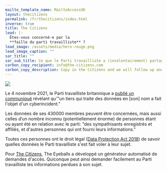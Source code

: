 ```yaml
---
mailto_template_name: MailtoAccessUK
layout: thecitizens
permalink: /fr/thecitizens/index.html
inverse: true
title: The Citizens
lead: |-
  Êtes-vous concerné·e par la
  **faille du parti travailliste** ?
lead_image: /assets/media/hero-rouge.png
lead_image_caption: ""
sar_title: ""
sar_sub_title: Ce que le Parti travailliste a (involontairement) partagé vous concernant
carbon_copy_recipient: info@the-citizens.com
carbon_copy_description: Copy in the Citizens and we will follow up and help guide you through the process
---
```

![](/assets/media/citizens_eyeballs_small.jpg)

Le 4 novembre 2021, le Parti travailliste britannique a [publié un communiqué](https://labour.org.uk/about-your-data/) révélant qu'"un tiers qui traite des données en \[son] nom a fait l'objet d'un cyberincident."

Les données de ses 430000 membres peuvent être concernées, mais aussi celles d’un nombre inconnu (potentiellement énorme) de personnes étant ou ayant été en relation avec le parti: "des sympathisants enregistrés et affiliés, et d'autres personnes qui ont fourni leurs informations."

Toutes ces personnes ont le droit légal ([Data Protection Act 2018](https://www.legislation.gov.uk/ukpga/2018/12/contents/enacted)) de savoir quelles données le Parti travailliste s'est fait voler à leur sujet.

Pour [The Citizens](https://the-citizens.com), The Eyeballs a développé un générateur automatisé de demandes d'accès. Quiconque peut ainsi demander facilement au Parti travailliste les informations perdues à son sujet.
